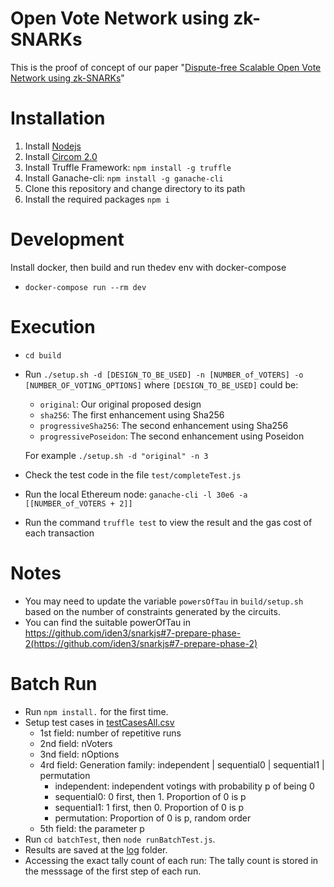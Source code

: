 # Open Vote Network using zk-SNARKs
This is the proof of concept of our paper "[Dispute-free Scalable Open Vote Network using zk-SNARKs](https://eprint.iacr.org/2022/310)"

# Installation 
 1. Install [Nodejs](https://nodejs.org/)
 2. Install [Circom 2.0](https://docs.circom.io/getting-started/installation/)
 3. Install Truffle Framework:  `npm install -g truffle`
 4. Install Ganache-cli: `npm install -g ganache-cli`
 5. Clone this repository and change directory to its path
 6. Install the required packages `npm i`

# Development
Install docker, then build and run thedev  env with docker-compose
- `docker-compose run --rm dev`

# Execution
 - `cd build`
 - Run `./setup.sh -d [DESIGN_TO_BE_USED] -n [NUMBER_of_VOTERS] -o [NUMBER_OF_VOTING_OPTIONS]`
    where `[DESIGN_TO_BE_USED]` could be:
 
	 - `original`: Our original proposed design
	 - `sha256`: The first enhancement using Sha256
	 - `progressiveSha256`: The second enhancement using Sha256
	 - `progressivePoseidon`: The second enhancement using Poseidon

     For example `./setup.sh -d "original" -n 3`

 - Check the test code in the file `test/completeTest.js`
 - Run the local Ethereum node: `ganache-cli -l 30e6 -a [[NUMBER_of_VOTERS + 2]]` 
 - Run the command `truffle test` to view the result and the gas cost of each transaction

 # Notes
 - You may need to update the variable `powersOfTau` in `build/setup.sh` based on the number of constraints generated by the circuits.
 - You can find the suitable powerOfTau in https://github.com/iden3/snarkjs#7-prepare-phase-2(https://github.com/iden3/snarkjs#7-prepare-phase-2)

# Batch Run
- Run `npm install.` for the first time.
- Setup test cases in [testCasesAll.csv](./batchTest/testCasesAll.csv)
  - 1st field: number of repetitive runs
  - 2nd field: nVoters
  - 3nd field: nOptions
  - 4rd field: Generation family: independent | sequential0 | sequential1 | permutation
	- independent: independent votings with probability p of being 0
	- sequential0: 0 first, then 1. Proportion of 0 is p
	- sequential1: 1 first, then 0. Proportion of 0 is p
	- permutation: Proportion of 0 is p, random order
  - 5th field: the parameter p
- Run `cd batchTest`, then `node runBatchTest.js`.
- Results are saved at the [log](./log) folder.
- Accessing the exact tally count of each run: The tally count is stored in the messsage of the first step of each run.